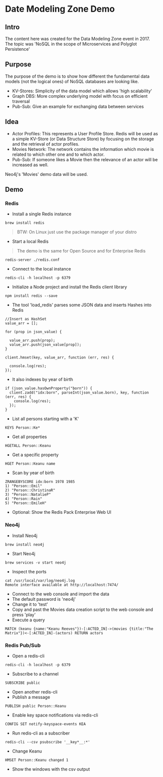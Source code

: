# Date Modeling Zone Demo

## Intro

The content here was created for the Data Modeling Zone event in 2017. The topic was 'NoSQL in the scope of Microservices and Polyglot Persistence'

## Purpose

The purpose of the demo is to show how different the fundamental data models (not the logical ones) of NoSQL databases are looking like.

* KV-Stores: Simplicity of the data model which allows 'high scalability'
* Graph DBS: More complex underlying model with focus on efficient traversal
* Pub-Sub: Give an example for exchanging data between services

## Idea

* Actor Profiles: This represents a User Profile Store. Redis will be used as a simple KV-Store (or Data Structure Store) by focusing on the storage and the retrieval of actor profiles.
* Movies Network: The network contains the information which movie is related to which other one and to which actor.
* Pub-Sub: If someone likes a Movie then the relevance of an actor will be increased as well.

Neo4j's 'Movies' demo data will be used.

## Demo

### Redis

* Install a single Redis instance

```
brew install redis
```

> BTW: On Linux just use the package manager of your distro


* Start a local Redis

> The demo is the same for Open Source and for Enterprise Redis

```
redis-server ./redis.conf 
```

* Connect to the local instance


```
redis-cli -h localhost -p 6379
```

* Initialize a Node project and install the Redis client library

```
npm install redis --save
```

* The tool 'load_redis' parses some JSON data and inserts Hashes into Redis

```
//Insert as HashSet
value_arr = [];

for (prop in json_value) {

  value_arr.push(prop);
  value_arr.push(json_value[prop]);
}

client.hmset(key, value_arr, function (err, res) {

  console.log(res);
});
```

* It also indexes by year of birth

```
if (json_value.hasOwnProperty("born")) {
  client.zadd("idx:born", parseInt(json_value.born), key, function (err, res) {
    console.log(res);
  });
}
```

* List all persons starting with a 'K'

```
KEYS Person::Ke*
```

* Get all properties

```
HGETALL Person::Keanu
``` 

* Get a specific property

```
HGET Person::Keanu name
```

* Scan by year of birth

```
ZRANGEBYSCORE idx:born 1978 1985
1) "Person::Emil"
2) "Person::ChristinaR"
3) "Person::NatalieP"
4) "Person::Rain"
5) "Person::EmileH"
```

* Optional: Show the Redis Pack Enterprise Web UI



### Neo4j

* Install Neo4j

```
brew install neo4j
```

* Start Neo4j

```
brew services -v start neo4j
```

* Inspect the ports

```
cat /usr/local/var/log/neo4j.log
Remote interface available at http://localhost:7474/
```

* Connect to the web console and import the data
* The default password is 'neo4j'
* Change it to 'test'
* Copy and past the Movies data creation script to the web console and press 'play'
* Execute a query

```
MATCH (keanu {name:"Keanu Reeves"})-[:ACTED_IN]->(movies {title:"The Matrix"})<-[:ACTED_IN]-(actors) RETURN actors
```

### Redis Pub/Sub

* Open a redis-cli

```
redis-cli -h localhost -p 6379
```

* Subscribe to a channel

```
SUBSCRIBE public
```

* Open another redis-cli
* Publish a message

```
PUBLISH public Person::Keanu 
```

* Enable key space notifications via redis-cli

```
CONFIG SET notify-keyspace-events KEA
```

* Run redis-cli as a subscriber

```
redis-cli --csv psubscribe '__key*__:*'
```

* Change Keanu

```
HMSET Person::Keanu changed 1
```

* Show the windows with the csv output
